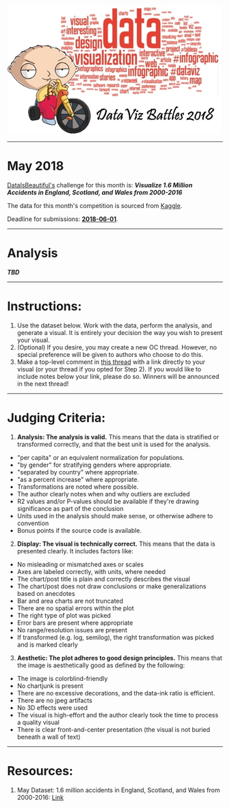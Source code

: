 ![Project Logo](https://github.com/ereidelbach/dataVizBattles/blob/master/dataVizBattlesLogo.jpg)

----

# May 2018

[DataIsBeautiful's](https://www.reddit.com/r/dataisbeautiful/comments/8hmt9d/battle_dataviz_battle_for_the_month_of_may_2018/) challenge for this month is:  <b><i>Visualize 1.6 Million Accidents in England, Scotland, and Wales from 2000-2016</i></b>

The data for this month's competition is sourced from [Kaggle](https://www.kaggle.com/daveianhickey/2000-16-traffic-flow-england-scotland-wales/data).

Deadline for submissions: <b><u>2018-06-01</u></b>.

---

# Analysis

<b><i>TBD</i></b>

---

# Instructions:

1. Use the dataset below. Work with the data, perform the analysis, and generate a visual. It is entirely your decision the way you wish to present your visual.
2. (Optional) If you desire, you may create a new OC thread. However, no special preference will be given to authors who choose to do this.
3. Make a top-level comment in [this thread](https://www.reddit.com/r/dataisbeautiful/comments/8hmt9d/battle_dataviz_battle_for_the_month_of_may_2018/) with a link directly to your visual (or your thread if you opted for Step 2). If you would like to include notes below your link, please do so. Winners will be announced in the next thread!

---

# Judging Criteria:

1. <b>Analysis: The analysis is valid.</b>  This means that the data is stratified or transformed correctly, and that the best unit is used for the analysis.
  - "per capita" or an equivalent normalization for populations.
  - "by gender" for stratifying genders where appropriate.
  - "separated by country" where appropriate.
  - "as a percent increase" where appropriate.
  - Transformations are noted where possible.
  - The author clearly notes when and why outliers are excluded
  - R2 values and/or P-values should be available if they're drawing significance as part of the conclusion
  - Units used in the analysis should make sense, or otherwise adhere to convention
  - Bonus points if the source code is available.
2. <b>Display: The visual is technically correct.</b>  This means that the data is presented clearly. It includes factors like:
  - No misleading or mismatched axes or scales
  - Axes are labeled correctly, with units, where needed
  - The chart/post title is plain and correctly describes the visual
  - The chart/post does not draw conclusions or make generalizations based on anecdotes
  - Bar and area charts are not truncated
  - There are no spatial errors within the plot
  - The right type of plot was picked
  - Error bars are present where appropriate
  - No range/resolution issues are present
  - If transformed (e.g. log, semilog), the right transformation was picked and is marked clearly
3. <b>Aesthetic: The plot adheres to good design principles.</b> This means that the image is aesthetically good as defined by the following:
  - The image is colorblind-friendly
  - No chartjunk is present
  - There are no excessive decorations, and the data-ink ratio is efficient.
  - There are no jpeg artifacts
  - No 3D effects were used
  - The visual is high-effort and the author clearly took the time to process a quality visual
  - There is clear front-and-center presentation (the visual is not buried beneath a wall of text)

----

# Resources:

1. May Dataset: 1.6 million accidents in England, Scotland, and Wales from 2000-2016: [Link][1]

  [1]: https://www.kaggle.com/daveianhickey/2000-16-traffic-flow-england-scotland-wales/data
